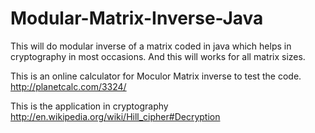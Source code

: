 Modular-Matrix-Inverse-Java
===========================

This will do modular inverse of a matrix coded in java which helps in cryptography in most occasions. And this will works for all matrix sizes.

This is an online calculator for Moculor Matrix inverse to test the code.
http://planetcalc.com/3324/

This is the application in cryptography
http://en.wikipedia.org/wiki/Hill_cipher#Decryption
